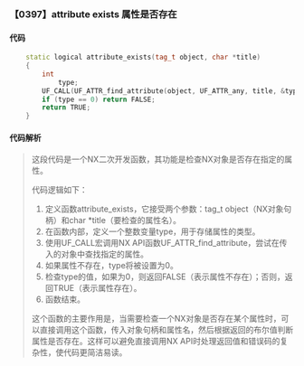 ### 【0397】attribute exists 属性是否存在

#### 代码

```cpp
    static logical attribute_exists(tag_t object, char *title)  
    {  
        int  
            type;  
        UF_CALL(UF_ATTR_find_attribute(object, UF_ATTR_any, title, &type));  
        if (type == 0) return FALSE;  
        return TRUE;  
    }

```

#### 代码解析

> 这段代码是一个NX二次开发函数，其功能是检查NX对象是否存在指定的属性。
>
> 代码逻辑如下：
>
> 1. 定义函数attribute_exists，它接受两个参数：tag_t object（NX对象句柄）和char *title（要检查的属性名）。
> 2. 在函数内部，定义一个整数变量type，用于存储属性的类型。
> 3. 使用UF_CALL宏调用NX API函数UF_ATTR_find_attribute，尝试在传入的对象中查找指定的属性。
> 4. 如果属性不存在，type将被设置为0。
> 5. 检查type的值，如果为0，则返回FALSE（表示属性不存在）；否则，返回TRUE（表示属性存在）。
> 6. 函数结束。
>
> 这个函数的主要作用是，当需要检查一个NX对象是否存在某个属性时，可以直接调用这个函数，传入对象句柄和属性名，然后根据返回的布尔值判断属性是否存在。这样可以避免直接调用NX API时处理返回值和错误码的复杂性，使代码更简洁易读。
>
